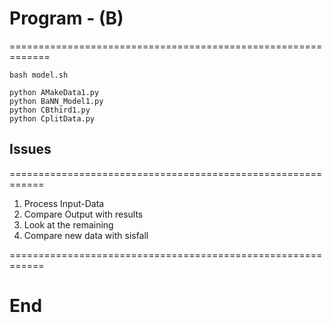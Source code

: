 # Program - (B)
=============================================================

```
bash model.sh

python AMakeData1.py
python BaNN_Model1.py
python CBthird1.py
python CplitData.py

```

## Issues
============================================================

1. Process Input-Data
2. Compare Output with results
3. Look at the remaining
4. Compare new data with sisfall

============================================================

# End
